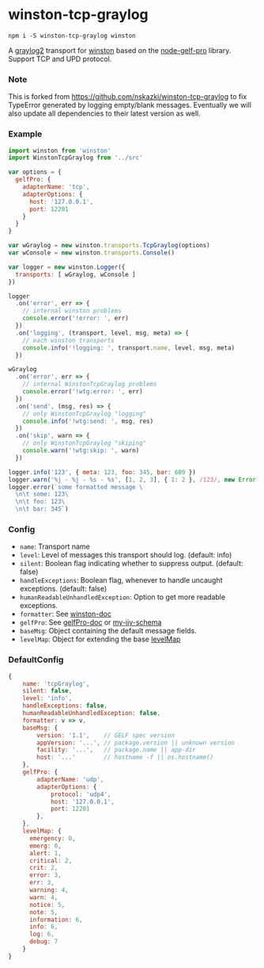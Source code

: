 # winston-tcp-graylog

```
npm i -S winston-tcp-graylog winston
```

A [graylog2](http://www.graylog2.org) transport for [winston](https://github.com/flatiron/winston) based on the [node-gelf-pro](https://github.com/kkamkou/node-gelf-pro) library. Support TCP and UPD protocol.

### Note
This is forked from https://github.com/nskazki/winston-tcp-graylog to fix TypeError generated by logging empty/blank messages.  Eventually we will also update all dependencies to their latest version as well.

### Example

```js
import winston from 'winston'
import WinstonTcpGraylog from '../src'

var options = {
  gelfPro: {
    adapterName: 'tcp',
    adapterOptions: {
      host: '127.0.0.1',
      port: 12201
    }
  }
}

var wGraylog = new winston.transports.TcpGraylog(options)
var wConsole = new winston.transports.Console()

var logger = new winston.Logger({
  transports: [ wGraylog, wConsole ]
})

logger
  .on('error', err => {
    // internal winston problems
    console.error('!error: ', err)
  })
  .on('logging', (transport, level, msg, meta) => {
    // each winston transports
    console.info('!logging: ', transport.name, level, msg, meta)
  })

wGraylog
  .on('error', err => {
    // internal WinstonTcpGraylog problems
    console.error('!wtg:error: ', err)
  })
  .on('send', (msg, res) => {
    // only WinstonTcpGraylog "logging"
    console.info('!wtg:send: ', msg, res)
  })
  .on('skip', warn => {
    // only WinstonTcpGraylog "skiping"
    console.warn('!wtg:skip: ', warn)
  })

logger.info('123', { meta: 123, foo: 345, bar: 689 })
logger.warn('%j - %j - %s - %s', [1, 2, 3], { 1: 2 }, /123/, new Error('123'))
logger.error(`some formatted message \
  \n\t some: 123\
  \n\t foo: 123\
  \n\t bar: 345`)
```

### Config

* `name`:  Transport name
* `level`: Level of messages this transport should log. (default: info)
* `silent`: Boolean flag indicating whether to suppress output. (default: false)
* `handleExceptions`: Boolean flag, whenever to handle uncaught exceptions. (default: false)
* `humanReadableUnhandledException`: Option to get more readable exceptions.
* `formatter`: See [winston-doc](https://github.com/winstonjs/winston/blob/master/README.md#custom-log-format)
* `gelfPro`: See [gelfPro-doc](https://github.com/kkamkou/node-gelf-pro) or [my-jjv-schema](https://github.com/nskazki/winston-tcp-graylog/blob/master/src%2Fvalidate.es6#L59)
* `baseMsg`: Object containing the default message fields.
* `levelMap`: Object for extending the base [levelMap](https://github.com/nskazki/winston-tcp-graylog/blob/master/src%2Findex.es6#L55)

### DefaultConfig

```js
{
    name: 'tcpGraylog',
    silent: false,
    level: 'info',
    handleExceptions: false,
    humanReadableUnhandledException: false,
    formatter: v => v,
    baseMsg: {
        version: '1.1',    // GELF spec version
        appVersion: '...', // package.version || unknown version
        facility: '...',   // package.name || app-dir        
        host: '...'        // hostname -f || os.hostname()
    },
    gelfPro: {
        adapterName: 'udp',
        adapterOptions: {
            protocol: 'udp4',
            host: '127.0.0.1',
            port: 12201
        },
    },
    levelMap: {
      emergency: 0,
      emerg: 0,
      alert: 1,
      critical: 2,
      crit: 2,
      error: 3,
      err: 3,
      warning: 4,
      warn: 4,
      notice: 5,
      note: 5,
      information: 6,
      info: 6,
      log: 6,
      debug: 7
    }
}
```
